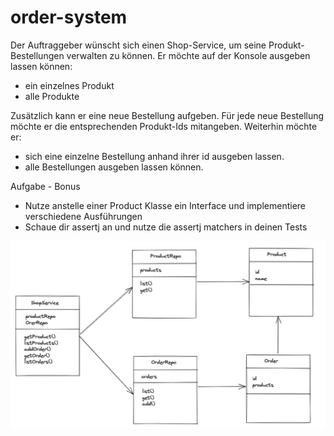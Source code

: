 # order-system

Der Auftraggeber wünscht sich einen Shop-Service, um seine Produkt-Bestellungen verwalten zu können.
Er möchte auf der Konsole ausgeben lassen können:

- ein einzelnes Produkt
- alle Produkte

Zusätzlich kann er eine neue Bestellung aufgeben. Für jede neue Bestellung möchte er die entsprechenden Produkt-Ids mitangeben.
Weiterhin möchte er:

- sich eine einzelne Bestellung anhand ihrer id ausgeben lassen.
- alle Bestellungen ausgeben lassen können.

Aufgabe - Bonus

- Nutze anstelle einer Product Klasse ein Interface und implementiere verschiedene Ausführungen
- Schaue dir assertj an und nutze die assertj matchers in deinen Tests


![alt text](https://github.com/ThanhXuanDuong/order-system/blob/master/Diagramm.png)


